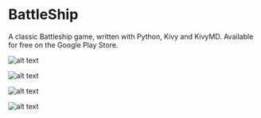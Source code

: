 # BattleShip
A classic Battleship game, written with Python, Kivy and KivyMD.
Available for free on the Google Play Store.


![alt text](https://github.com/pyfection/BattleShip/blob/main/img/main_menu.png)

![alt text](https://github.com/pyfection/BattleShip/blob/main/img/prepare.png)

![alt text](https://github.com/pyfection/BattleShip/blob/main/img/ingame.png)

![alt text](https://github.com/pyfection/BattleShip/blob/main/img/won.png)
